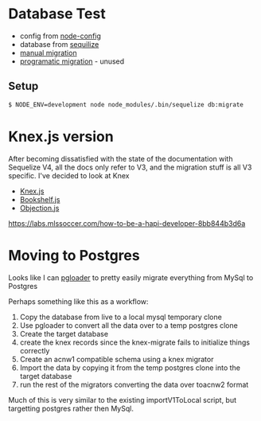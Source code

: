 # Database Test

* config from [node-config](https://github.com/lorenwest/node-config)
* database from [sequilize](http://docs.sequelizejs.com/)
* [manual migration](http://docs.sequelizejs.com/manual/tutorial/migrations.html)
* [programatic migration](https://github.com/sequelize/umzug) - unused



## Setup

```bash
$ NODE_ENV=development node node_modules/.bin/sequelize db:migrate
```

# Knex.js version

After becoming dissatisfied with the state of the documentation with Sequelize 
V4, all the docs only refer to V3, and the migration stuff is all  V3 specific. 
I've decided to look at Knex

* [Knex.js](http://knexjs.org)
* [Bookshelf.js](http://bookshelfjs.org/)
* [Objection.js](http://vincit.github.io/objection.js/)

https://labs.mlssoccer.com/how-to-be-a-hapi-developer-8bb844b3d6a

# Moving to Postgres

Looks like I can [pgloader](https://github.com/dimitri/pgloader) to pretty easily migrate everything from 
MySql to Postgres

Perhaps something like this as a workflow:

1. Copy the database from live to a local mysql temporary clone
1. Use pgloader to convert all the data over to a temp postgres clone
1. Create the target database
1. create the knex records since the knex-migrate fails to initialize things correctly
1. Create an acnw1 compatible schema using a knex migrator
1. Import the data by copying it from the temp postgres clone into the target database
1. run the rest of the migrators converting the data over toacnw2 format

Much of this is very similar to the existing importV1ToLocal script, but targetting postgres rather then MySql.
